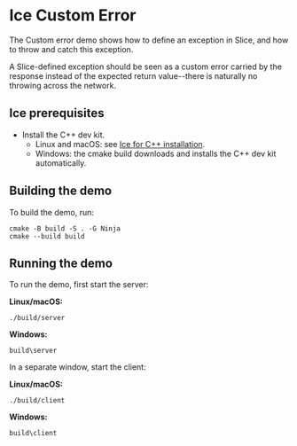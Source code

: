 # Ice Custom Error

The Custom error demo shows how to define an exception in Slice, and how to throw and catch this exception.

A Slice-defined exception should be seen as a custom error carried by the response instead of the expected return
value--there is naturally no throwing across the network.

## Ice prerequisites

- Install the C++ dev kit.
  - Linux and macOS: see [Ice for C++ installation].
  - Windows: the cmake build downloads and installs the C++ dev kit automatically.

## Building the demo

To build the demo, run:

```shell
cmake -B build -S . -G Ninja
cmake --build build
```

## Running the demo

To run the demo, first start the server:

**Linux/macOS:**

```shell
./build/server
```

**Windows:**

```shell
build\server
```

In a separate window, start the client:

**Linux/macOS:**

```shell
./build/client
```

**Windows:**

```shell
build\client
```

[Ice for C++ installation]: https://github.com/zeroc-ice/ice/blob/main/NIGHTLY.md#ice-for-c
